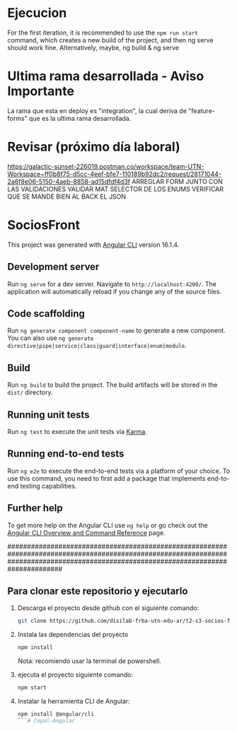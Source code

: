 # Ejecucion

For the first iteration, it is recommended to use the `npm run start` command, which creates a new build of the project, and then ng serve should work fine.
Alternatively, maybe, ng build & ng serve

# Ultima rama desarrollada - Aviso Importante

La rama que esta en deploy es "integration", la cual deriva de "feature-forms" que es la ultima rama desarrollada.

# Revisar (próximo día laboral)

https://galactic-sunset-226019.postman.co/workspace/team-UTN-Workspace~ff0b8f75-d5cc-4eef-bfe7-110189b92dc2/request/28171044-2a6f8e06-5150-4aeb-8858-ad15dfdf4d3f
ARREGLAR FORM JUNTO CON LAS VALIDACIONES
VALIDAR MAT SELECTOR DE LOS ENUMS
VERIFICAR QUE SE MANDE BIEN AL BACK EL JSON

# SociosFront

This project was generated with [Angular CLI](https://github.com/angular/angular-cli) version 16.1.4.

## Development server

Run `ng serve` for a dev server. Navigate to `http://localhost:4200/`. The application will automatically reload if you change any of the source files.

## Code scaffolding

Run `ng generate component component-name` to generate a new component. You can also use `ng generate directive|pipe|service|class|guard|interface|enum|module`.

## Build

Run `ng build` to build the project. The build artifacts will be stored in the `dist/` directory.

## Running unit tests

Run `ng test` to execute the unit tests via [Karma](https://karma-runner.github.io).

## Running end-to-end tests

Run `ng e2e` to execute the end-to-end tests via a platform of your choice. To use this command, you need to first add a package that implements end-to-end testing capabilities.

## Further help

To get more help on the Angular CLI use `ng help` or go check out the [Angular CLI Overview and Command Reference](https://angular.io/cli) page.

######################################################################################################################################################################################

## Para clonar este repositorio y ejecutarlo
1) Descarga el proyecto desde github con el siguiente comando:

    ```bash
    git clone https://github.com/disilab-frba-utn-edu-ar/t2-s3-socios-front.git
    ```
2) Instala las dependencias del proyecto
    ```bash
    npm install
    ```
    Nota: recomiendo usar la terminal de powershell.

3) ejecuta el proyecto siguiente comando:
    ```bash
    npm start
    ```
4) Instalar la herramienta CLI de Angular:
    ```bash
    npm install @angular/cli
    ```# Copal-Angular
